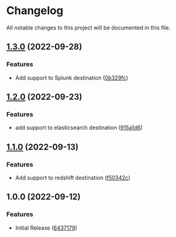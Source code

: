 # Changelog

All notable changes to this project will be documented in this file.

## [1.3.0](https://github.com/fdmsantos/terraform-aws-kinesis-firehose/compare/v1.2.0...v1.3.0) (2022-09-28)


### Features

* Add support to Splunk destination ([0b329fc](https://github.com/fdmsantos/terraform-aws-kinesis-firehose/commit/0b329fc4df7a38c2cfc00ea66f0d2ae6a4a048e4))

## [1.2.0](https://github.com/fdmsantos/terraform-aws-kinesis-firehose/compare/v1.1.0...v1.2.0) (2022-09-23)


### Features

* add support to elasticsearch destination ([915a1d6](https://github.com/fdmsantos/terraform-aws-kinesis-firehose/commit/915a1d69a15a7f559120bca2a7636e96135ddb13))

## [1.1.0](https://github.com/fdmsantos/terraform-aws-kinesis-firehose/compare/v1.0.0...v1.1.0) (2022-09-13)


### Features

* Add support to redshift destination ([f50342c](https://github.com/fdmsantos/terraform-aws-kinesis-firehose/commit/f50342cf660fc49f5c00fe87b876913fc1b55e2f))

## 1.0.0 (2022-09-12)


### Features

* Initial Release ([6437179](https://github.com/fdmsantos/terraform-aws-kinesis-firehose/commit/6437179ae196adc2b7684130cbca3b6bc019dae2))
